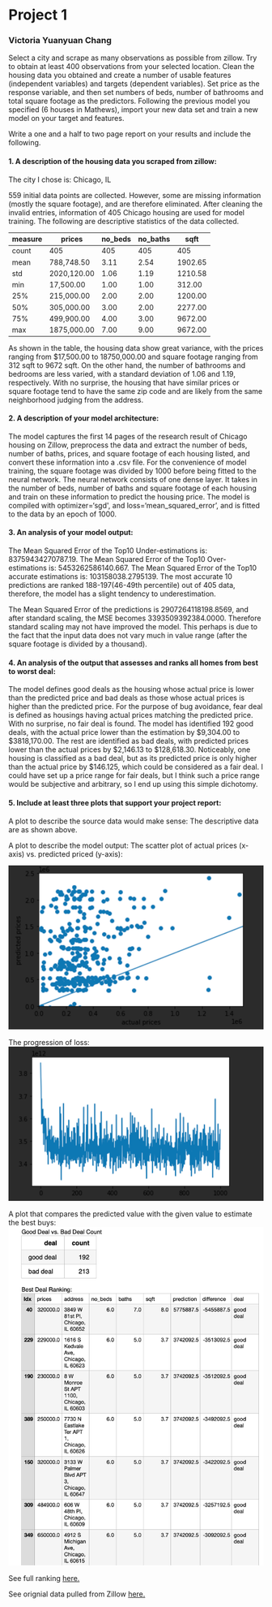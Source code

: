 # Project 1
### Victoria Yuanyuan Chang

Select a city and scrape as many observations as possible from zillow. Try to obtain at least 400 observations from your selected location.
Clean the housing data you obtained and create a number of usable features (independent variables) and targets (dependent variables). Set price as the response variable, and then set numbers of beds, number of bathrooms and total square footage as the predictors.
Following the previous model you specified (6 houses in Mathews), import your new data set and train a new model on your target and features.

Write a one and a half to two page report on your results and include the following.

#### 1. A description of the housing data you scraped from zillow:

The city I chose is: Chicago, IL

559 initial data points are collected. However, some are missing information (mostly the square footage), and are therefore eliminated.  After cleaning the invalid entries, information of 405  Chicago housing are used for model training. The following are descriptive statistics of the data collected. 


|measure  |  prices | no_beds   |    no_baths    |     sqft |
|------|----------|-------------|-----------|--------|
|count | 405    |    405 | 405 | 405 |
|mean |  788,748.50    |      3.11  |  2.54 | 1902.65 |
|std  |  2020,120.00|   1.06 |   1.19  | 1210.58 |
|min  |  17,500.00    |     1.00  |  1.00 | 312.00 |
|25%  |  215,000.00    |     2.00  |  2.00 | 1200.00|
|50%  |   305,000.00  |       3.00 |  2.00 | 2277.00 |
|75%  |   499,900.00   |      4.00  |  3.00 | 9672.00 |
|max  | 1875,000.00 | 7.00| 9.00| 9672.00

As shown in the table, the housing data show great variance, with the prices ranging from $17,500.00 to 18750,000.00 and square footage ranging from 312 sqft to 9672 sqft. On the other hand, the number of bathrooms and bedrooms are less varied, with a standard deviation of 1.06 and 1.19, respectively. With no surprise, the housing that have similar prices or square footage tend to have the same zip code and are likely from the same neighborhood judging from the address.

#### 2. A description of your model architecture:

The model captures the first 14 pages of the research result of Chicago housing on Zillow, preprocess the data and extract the number of beds, number of baths, prices, and square footage of each housing listed, and convert these information into a .csv file. For the convenience of model training, the square footage was divided by 1000 before being fitted to the neural network. The neural network consists of one dense layer. It takes in the number of beds, number of baths and square footage of each housing and train on these information to predict the housing price. The model is compiled with optimizer=‘sgd', and loss=‘mean_squared_error’, and is fitted to the data by an epoch of 1000.

#### 3. An analysis of your model output:

The Mean Squared Error of the Top10 Under-estimations is:  83759434270787.19. The Mean Squared Error of the Top10 Over-estimations is:  5453262586140.667. The Mean Squared Error of the Top10 accurate estimations is:  103158038.2795139. The most accurate 10 predictions are ranked 188-197(46-49th percentile) out of 405 data, therefore, the model has a slight tendency to underestimation.

The  Mean Squared Error of the predictions is 2907264118198.8569, and after standard scaling, the MSE becomes 3393509392384.0000. Therefore standard scaling may not have improved the model. This perhaps is due to the fact that the input data does not vary much in value range (after the square footage is divided by a thousand). 

#### 4. An analysis of the output that assesses and ranks all homes from best to worst deal:

The model defines good deals as the housing whose actual price is lower than the predicted price and bad deals as those whose actual prices is higher than the predicted price. For the purpose of bug avoidance, fear deal is defined as housings having actual prices matching the predicted price. With no surprise, no fair deal is found. The model has identified 192 good deals, with the actual price lower than the estimation by $9,304.00 to $3818,170.00. The rest are identified as bad deals, with predicted prices lower than the actual prices  by $2,146.13 to $128,618.30. Noticeably, one housing is classified as a bad deal, but as its predicted price is only higher than the actual price by $146.125, which could be considered as a fair deal. I could have set up a price range for fair deals, but I think such a price range would be subjective and arbitrary, so I end up using this simple dichotomy. 


#### 5. Include at least three plots that support your project report:
  A plot to describe the source data would make sense: The descriptive data are as shown above.
  
  A plot to describe the model output:
  The scatter plot of actual prices (x-axis) vs. predicted priced (y-axis):
  
  ![The scatter plot of actual prices (x-axis) vs. predicted priced (y-axis)](scatter.png)
  
  The progression of loss:
  ![The progression of loss.](loss.png)
  
  A plot that compares the predicted value with the given value to estimate the best buys:
  ![](ranking_chart.png)
  
  See full ranking [here.](/DATA-310/ranked.csv)
  
  See orignial data pulled from Zillow [here.](/DATA-310/out.csv)

